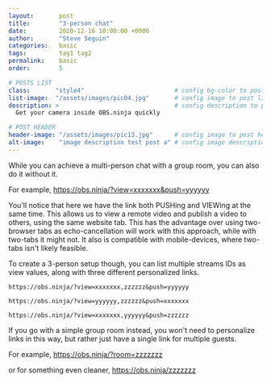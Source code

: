 ```yaml
---
layout:       post
title:        "3-person chat"
date:         2020-12-16 10:00:00 +0000
author:       "Steve Seguin"
categories:   basic
tags:         tag1 tag2
permalink:    basic
order:        5

# POSTS LIST
class:       "style4"                         # config bg-color to post list card (1..6)
list-image:  "/assets/images/pic04.jpg"       # config image to post list card (1..6)
description: >                                # config description to post list card
  Get your camera inside OBS.ninja quickly

# POST HEADER
header-image: "/assets/images/pic13.jpg"      # config image to post header
alt-image:    "image description test post a" # config image description to alt att.
---
```


While you can achieve a multi-person chat with a group room, you can also do it without it.

For example, https://obs.ninja/?view=xxxxxxx&push=yyyyyy

You'll notice that here we have the link both PUSHing and VIEWing at the same time. This allows us to view a remote video and publish a video to others, using the same website tab. This has the advantage over using two-browser tabs as echo-cancellation will work with this approach, while with two-tabs it might not. It also is compatible with mobile-devices, where two-tabs isn't likely feasible.

To create a 3-person setup though, you can list multiple streams IDs as view values, along with three different personalized links.


`https://obs.ninja/?view=xxxxxxx,zzzzzz&push=yyyyyy`

`https://obs.ninja/?view=yyyyyy,zzzzzz&push=xxxxxxx`

`https://obs.ninja/?view=xxxxxxx,yyyyyy&push=zzzzzz`


If you go with a simple group room instead, you won't need to personalize links in this way, but rather just have a single link for multiple guests.

For example, https://obs.ninja/?room=zzzzzzz

or for something even cleaner, https://obs.ninja/zzzzzzz
